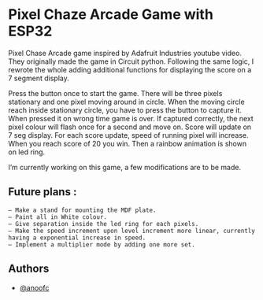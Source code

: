 
# Pixel Chaze Arcade Game with ESP32

Pixel Chase Arcade game inspired by Adafruit Industries youtube video. They originally made the game in Circuit python. Following the same logic, I rewrote the whole adding additional functions for displaying the score on a 7 segment display. 

Press the button once to start the game. There will be three pixels stationary and one pixel moving around in circle. When the moving circle reach inside stationary circle, you have to press the button to capture it. When pressed it on wrong time game is over. If captured correctly, the next pixel colour will flash once for a second and move on. Score will update on 7 seg display. For each score update, speed of running pixel will increase. When you reach score of 20 you win. Then a rainbow animation is shown on led ring. 


I’m currently working on this game, a few modifications are to be made. 

## Future plans : 
    — Make a stand for mounting the MDF plate. 
    — Paint all in White colour. 
    — Give separation inside the led ring for each pixels. 
    — Make the speed increment upon level increment more linear, currently having a exponential increase in speed. 
    — Implement a multiplier mode by adding one more set. 
## Authors

- [@anoofc](https://www.github.com/anoofc)


